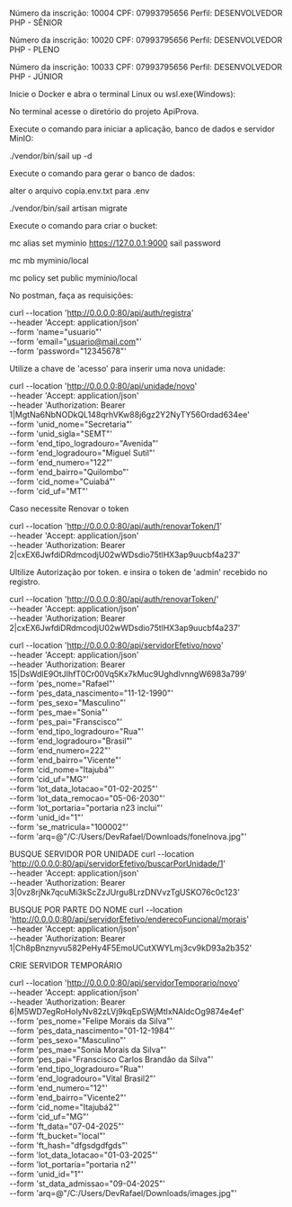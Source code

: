 Número da inscrição: 10004
CPF: 07993795656
Perfil: DESENVOLVEDOR PHP - SÊNIOR

Número da inscrição: 10020
CPF: 07993795656
Perfil: DESENVOLVEDOR PHP - PLENO

Número da inscrição: 10033
CPF: 07993795656
Perfil: DESENVOLVEDOR PHP - JÚNIOR

Inicie o Docker e abra o terminal Linux ou wsl.exe(Windows):

No terminal acesse o diretório do projeto ApiProva.

Execute o comando para iniciar a aplicação, banco de dados e servidor MinIO:

./vendor/bin/sail up -d

Execute o comando para gerar o banco de dados:

alter o arquivo copia.env.txt para .env

./vendor/bin/sail artisan migrate

Execute o comando para criar o bucket:

mc alias set myminio https://127.0.0.1:9000 sail password

mc mb myminio/local

mc policy set public myminio/local

No postman, faça as requisições:

curl --location 'http://0.0.0.0:80/api/auth/registra' \
--header 'Accept: application/json' \
--form 'name="usuario"' \
--form 'email="usuario@mail.com"' \
--form 'password="12345678"'

Utilize a chave de 'acesso' para inserir uma nova unidade:

curl --location 'http://0.0.0.0:80/api/unidade/novo' \
--header 'Accept: application/json' \
--header 'Authorization: Bearer 1|MgtNa6NbNODkQL148qrhVKw88j6gz2Y2NyTY56Ordad634ee' \
--form 'unid_nome="Secretaria"' \
--form 'unid_sigla="SEMT"' \
--form 'end_tipo_logradouro="Avenida"' \
--form 'end_logradouro="Miguel Sutil"' \
--form 'end_numero="122"' \
--form 'end_bairro="Quilombo"' \
--form 'cid_nome="Cuiabá"' \
--form 'cid_uf="MT"'

Caso necessite Renovar o token

curl --location 'http://0.0.0.0:80/api/auth/renovarToken/1' \
--header 'Accept: application/json' \
--header 'Authorization: Bearer 2|cxEX6JwfdiDRdmcodjU02wWDsdio75tlHX3ap9uucbf4a237'

Ultilize Autorização por token. e insira o token de 'admin' recebido no registro.

curl --location 'http://0.0.0.0:80/api/auth/renovarToken/' \
--header 'Accept: application/json' \
--header 'Authorization: Bearer 2|cxEX6JwfdiDRdmcodjU02wWDsdio75tlHX3ap9uucbf4a237'

curl --location 'http://0.0.0.0:80/api/servidorEfetivo/novo' \
--header 'Accept: application/json' \
--header 'Authorization: Bearer 15|DsWdlE9OtJIhfT0Cr00Vq5Kx7kMuc9UghdlvnngW6983a799' \
--form 'pes_nome="Rafael"' \
--form 'pes_data_nascimento="11-12-1990"' \
--form 'pes_sexo="Masculino"' \
--form 'pes_mae="Sonia"' \
--form 'pes_pai="Franscisco"' \
--form 'end_tipo_logradouro="Rua"' \
--form 'end_logradouro="Brasil"' \
--form 'end_numero=222"' \
--form 'end_bairro="Vicente"' \
--form 'cid_nome="Itajubá"' \
--form 'cid_uf="MG"' \
--form 'lot_data_lotacao="01-02-2025"' \
--form 'lot_data_remocao="05-06-2030"' \
--form 'lot_portaria="portaria n23 inclui"' \
--form 'unid_id="1"' \
--form 'se_matricula="100002"' \
--form 'arq=@"/C:/Users/DevRafael/Downloads/foneInova.jpg"'

BUSQUE SERVIDOR POR UNIDADE
curl --location 'http://0.0.0.0:80/api/servidorEfetivo/buscarPorUnidade/1' \
--header 'Accept: application/json' \
--header 'Authorization: Bearer 3|0vz8rjNk7qcuMi3kScZzJUrgu8LrzDNVvzTgUSKO76c0c123'

BUSQUE POR PARTE DO NOME
curl --location 'http://0.0.0.0:80/api/servidorEfetivo/enderecoFuncional/morais' \
--header 'Accept: application/json' \
--header 'Authorization: Bearer 1|Ch8pBnznyvu582PeHy4F5EmoUCutXWYLmj3cv9kD93a2b352'

CRIE SERVIDOR TEMPORÁRIO

curl --location 'http://0.0.0.0:80/api/servidorTemporario/novo' \
--header 'Accept: application/json' \
--header 'Authorization: Bearer 6|M5WD7egRoHoIyNv82zLVj9kqEpSWjMtIxNAldcOg9874e4ef' \
--form 'pes_nome="Felipe Morais da Silva"' \
--form 'pes_data_nascimento="01-12-1984"' \
--form 'pes_sexo="Masculino"' \
--form 'pes_mae="Sonia Morais da Silva"' \
--form 'pes_pai="Franscisco Carlos Brandão da Silva"' \
--form 'end_tipo_logradouro="Rua"' \
--form 'end_logradouro="Vital Brasil2"' \
--form 'end_numero="12"' \
--form 'end_bairro="Vicente2"' \
--form 'cid_nome="Itajubá2"' \
--form 'cid_uf="MG"' \
--form 'ft_data="07-04-2025"' \
--form 'ft_bucket="local"' \
--form 'ft_hash="dfgsdgdfgds"' \
--form 'lot_data_lotacao="01-03-2025"' \
--form 'lot_portaria="portaria n2"' \
--form 'unid_id="1"' \
--form 'st_data_admissao="09-04-2025"' \
--form 'arq=@"/C:/Users/DevRafael/Downloads/images.jpg"'



